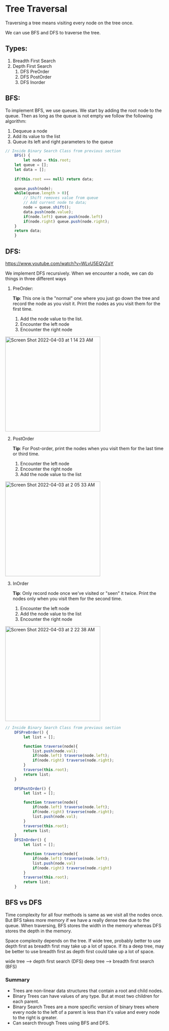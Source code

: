 # Tree Traversal
Traversing a tree means visiting every node on the tree once.

We can use BFS and DFS to traverse the tree. 

## Types:
1. Breadth First Search
2. Depth First Search
	1. DFS PreOrder
	2. DFS PostOrder
	3. DFS Inorder

## BFS:

To implement BFS, we use queues. We start by adding the root node to the queue. Then as long as the queue is not empty we follow the following algorithm:
1. Dequeue a node
2. Add its value to the list
3. Queue its left and right parameters to the queue

```javascript
// Inside Binary Search Class from previous section
    BFS() {
        let node = this.root;
	let queue = [];
	let data = [];
	
	if(this.root === null) return data; 
	
	queue.push(node);
	while(queue.length > 0){
		// Shift removes value from queue 
		// Add current node to data;
		node = queue.shift();
		data.push(node.value);
		if(node.left) queue.push(node.left)
		if(node.right) queue.push(node.right);
	}
	return data;
    }
```

## DFS:
https://www.youtube.com/watch?v=WLvU5EQVZqY

We implement DFS recursively. When we encounter a node, we can do things in three different ways

1. PreOrder:

	**Tip**: This one is the "normal" one where you just go down the tree and record the node as you visit it. Print the nodes as you visit them for the first time. 
	1. Add the node value to the list.
	2. Encounter the left node
	3. Encounter the right node

<img width="300" alt="Screen Shot 2022-04-03 at 1 14 23 AM" src="https://user-images.githubusercontent.com/25594064/161414451-6745f25b-6ad3-42a6-bc64-a1885bfad7aa.png">

2. PostOrder

	**Tip**: For Post-order, print the nodes when you visit them for the last time or third time.
	1. Encounter the left node
	2. Encounter the right node
	3. Add the node value to the list

<img width="300" alt="Screen Shot 2022-04-03 at 2 05 33 AM" src="https://user-images.githubusercontent.com/25594064/161415969-dda1cc91-b2f5-4974-941d-53a4df9633bc.png">

3. InOrder

	**Tip**: Only record node once we've visited or "seen" it twice. Print the nodes only when you visit them for the second time. 
	1. Encounter the left node
	2. Add the node value to the list
	3. Encounter the right node

<img width="300" alt="Screen Shot 2022-04-03 at 2 22 38 AM" src="https://user-images.githubusercontent.com/25594064/161416468-b1343d10-3639-4e4d-98be-b107445a27f4.png">


```javascript
// Inside Binary Search Class from previous section
    DFSPreOrder() {
        let list = [];

        function traverse(node){
            list.push(node.val);
            if(node.left) traverse(node.left);
            if(node.right) traverse(node.right);
        }
        traverse(this.root);
        return list;
    }
    
    DFSPostOrder() {
        let list = [];

        function traverse(node){
            if(node.left) traverse(node.left);
            if(node.right) traverse(node.right);
            list.push(node.val);
        }
        traverse(this.root);
        return list;
    }
    DFSInOrder() {
        let list = [];

        function traverse(node){
            if(node.left) traverse(node.left);
            list.push(node.val)
            if(node.right) traverse(node.right) 
        }
        traverse(this.root);
        return list;
    }
```

## BFS vs DFS
Time complexity for all four methods is same as we visit all the nodes once. But BFS takes more memory if we have a really dense tree due to the queue. When traversing, BFS stores the width in the memory whereas DFS stores the depth in the memory.

Space complexity depends on the tree. If wide tree, probably better to use depth first as breadth first may take up a lot of space. If its a deep tree, may be better to use breadth first as depth first could take up a lot of space.

wide tree --> depth first search (DFS)
deep tree --> breadth first search (BFS)

### Summary
- Trees are non-linear data structures that contain a root and child nodes. 
- Binary Trees can have values of any type. But at most two children for each parent.
- Binary Search Trees are a more specific version of binary trees where every node to the left of a parent is less than it's value and every node to the right is greater. 
- Can search through Trees using BFS and DFS. 
